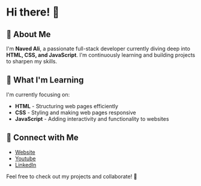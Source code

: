 # Hi there! 👋

## 🚀 About Me
I'm **Naved Ali**, a passionate full-stack developer currently diving deep into **HTML, CSS, and JavaScript**. I'm continuously learning and building projects to sharpen my skills.

## 🌱 What I'm Learning
I'm currently focusing on:
- **HTML** - Structuring web pages efficiently
- **CSS** - Styling and making web pages responsive
- **JavaScript** - Adding interactivity and functionality to websites

## 🔗 Connect with Me
- [Website](https://navedfakru.vercel.app/)
- [Youtube](https://youtube.com/@NavedFakru)
- [LinkedIn](https://www.linkedin.com/in/navedfakru)

Feel free to check out my projects and collaborate! 🚀
